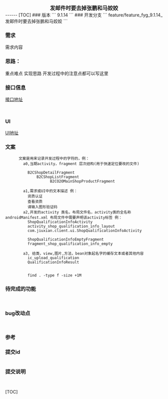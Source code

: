 
<center><big><b>发邮件时要去掉张鹏和马姣姣</b></big></center>
------
[TOC]
### 版本
```
9.1.14
```
### 开发分支
```
feature/feature_fyg_9.1.14_发邮件时要去掉张鹏和马姣姣
```

[]()
### 需求
需求内容
### 思路：
重点难点
实现思路
开发过程中的注意点都可以写这里

### 接口信息
[接口地址]()
```


```
### UI
[UI地址]()

### 文案
```
      文案是用来记录开发过程中的字符的，例：
        a0,当期activity，fragment 层次结构(用于快速定位要改的文件)

          B2CShopDetailFragment
              B2CShopListFragment
                    B2CO2OMainShopProductFragment

        a1,需求或UI中的文本描述 例：
          资质认证
          查看资质
          请输入图形验证码
        a2,开发的activity 类名，布局文件名，activity类的全名称androidManifest.xml 布局文件中需要声明该activity标签 例：
          ShopQualificationInfoActivity
          activity_shop_qualification_info_layout
          com.jiuxian.client.ui.ShopQualificationInfoActivity

          ShopQualificationInfoEmptyFragment
          fragment_shop_qualification_info_empty

        a3, 给类，view,图片,方法，bean对象起名字的缓存文本或者其他内容
          ic_upload_qualification
          QualificationInfoResult


          find . -type f -size +1M

```
### 待完成的功能
```


```
### bug改动点
```


```
### 参考
### 提交id
```

```
### 提交说明
```


```

  []()
  []()
  []()
  []()




[TOC]

